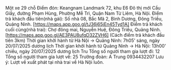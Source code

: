 
Một xe 29 chỗ
Điểm đón:  Keangnam Landmark 72, khu E6 Đô thị mới Cầu Giấy, đường Phạm Hùng, Phường Mễ Trì, Quận Nam Từ Liêm, Hà Nội.
Điểm trả khách đầu tiên(nhà gái): Số nhà 08, Bắc Mã 2, Bình Dương, Đông Triều, Quảng Ninh. [https://maps.app.goo.gl/tJ36j65jEn45Tyd1A]
Điểm trả khách cuối cùng(nhà trai): Chợ đông mai, Nguyễn Huệ, Đông Triều, Quảng Ninh. [https://maps.app.goo.gl/AE3PAU8ufqD32ZVH6] (Cách điểm trả khách đầu tiên 3km)
Thời gian khởi hành từ Hà Nội -> Quảng Ninh: 7h05' sáng, ngày 20/07/2025 dương lịch
Thời gian khởi hành từ Quảng Ninh -> Hà Nội: 13h00' chiều, ngày 20/07/2025 dương lịch
Tru
Tổng số người tham gia lượt đi:  12
Tổng số người tham gia lượt về: 25
Trưởng đoàn: A Trung 0934432207
Lưu ý: Lượt về xuất phát tại nhà trai về Hà Nội luôn.